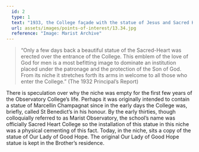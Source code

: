 ```yaml
---
  id: 2
  type: 1
  text: "1933, the College façade with the statue of Jesus and Sacred Heart in the top niche."
  url: assets/images/points-of-interest/13.34.jpg
  reference: "Image: Marist Archive"
---
```

 > “Only a few days back a beautiful statue of the Sacred-Heart was erected over the entrance of the College. This emblem of the love of God for men is a most befitting image to dominate an institution placed under the patronage and the protection of the Son of God. From its niche it stretches forth its arms in welcome to all those who enter the College.”         (The 1932 Principal’s Report)

There is speculation over why the niche was empty for the first few years of the Observatory College’s life. Perhaps it was originally intended to contain a statue of Marcellin Champagnat since in the early days the College was, briefly, called St Benedict’s in his honour. By the early thirties, though colloquially referred to as Marist Observatory, the school’s name was officially Sacred Heart College so the installation of this statue in this niche was a physical cementing of this fact. Today, in the niche, sits a copy of the statue of Our Lady of Good Hope. The original Our Lady of Good Hope statue is kept in the Brother’s residence.
